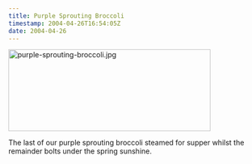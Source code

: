 ```yaml
---
title: Purple Sprouting Broccoli
timestamp: 2004-04-26T16:54:05Z
date: 2004-04-26
---
```


<img alt="purple-sprouting-broccoli.jpg" src="http://blog.whatfettle.com/archives/purple-sprouting-broccoli.jpg" width="400" height="162" border="0" />

The last of our purple sprouting broccoli steamed for supper whilst the remainder bolts under the spring sunshine.